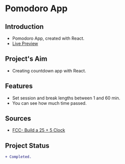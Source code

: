 # Pomodoro App

## Introduction

- Pomodoro App, created with React.
- [Live Preview](https://ikari-shirei-pomodoro.netlify.app/)

## Project's Aim

- Creating countdown app with React.

## Features

- Set session and break lengths between 1 and 60 min.
- You can see how much time passed.

## Sources

- [FCC- Build a 25 + 5 Clock](https://www.freecodecamp.org/learn/front-end-development-libraries/front-end-development-libraries-projects/build-a-25--5-clock)

## Project Status

```diff
+ Completed.
```
